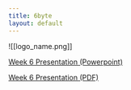 ```yaml
---
title: 6byte
layout: default
---
```


![[logo_name.png]]

[Week 6 Presentation (Powerpoint)](https://ucd-my.sharepoint.com/:p:/g/personal/thomas_odea1_ucdconnect_ie/EUTSJjs_VvNKjbTWFmjRrOcB3aGs6_omEpmyZU784MCa0g?e=uipZzR)

[Week 6 Presentation (PDF)](../documents/6byte_week4_presentation.pdf)